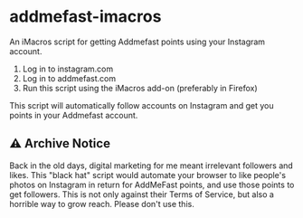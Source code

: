 # addmefast-imacros
An iMacros script for getting Addmefast points using your Instagram account.

1. Log in to instagram.com
2. Log in to addmefast.com
3. Run this script using the iMacros add-on (preferably in Firefox)

This script will automatically follow accounts on Instagram and get you points in your Addmefast account.

## ⚠️ Archive Notice

Back in the old days, digital marketing for me meant irrelevant followers and likes. This "black hat" script would automate your browser to like people's photos on Instagram in return for AddMeFast points, and use those points to get followers. This is not only against their Terms of Service, but also a horrible way to grow reach. Please don't use this.
